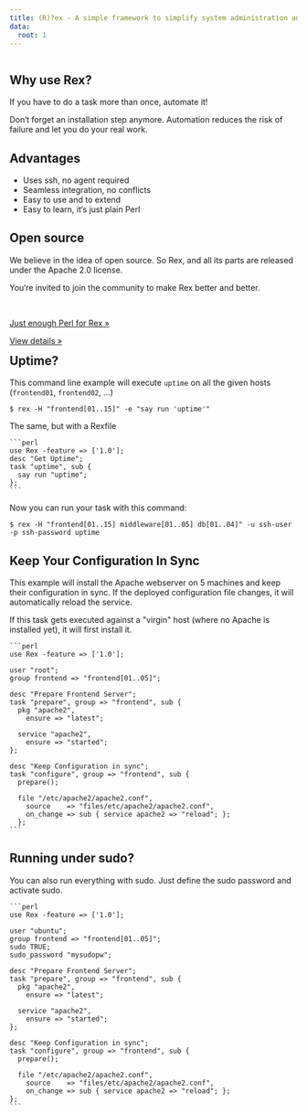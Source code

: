 ```yaml
---
title: (R)?ex - A simple framework to simplify system administration and datacenter automation
data:
  root: 1
---
```

<div style="float: left;">
<div class="row-fluid">
<div class="span4">
<h2>Why use Rex?</h2>
<p>If you have to do a task more than once, automate it!</p>
<p>Don&lsquo;t forget an installation step anymore. Automation reduces the risk of failure and let you do your real work.</p>
</div>
<div class="span4">
<h2>Advantages</h2>
<ul class="no-list">
<li>Uses ssh, no agent required</li>
<li>Seamless integration, no conflicts</li>
<li>Easy to use and to extend</li>
<li>Easy to learn, it&lsquo;s just plain Perl</li>
</ul>
</div>
<div class="span4">
<h2>Open source</h2>
<p>We believe in the idea of open source. So Rex, and all its parts are released under the Apache 2.0 license.</p>
<p>You&lsquo;re invited to join the community to make Rex better and better.</p>
</div>
</div>

<div class="row-fluid">
<div class="span4">&nbsp;</div>
<div class="span4">
<p><a class="btn" href="/docs/guides/just_enough_perl_for_rex.html">Just enough Perl for Rex &raquo;</a></p>
</div>
<div class="span4">
<p><a class="btn" href="/care/help__r__ex.html">View details &raquo;</a></p>
</div>
</div>
</div>

## Uptime?

This command line example will execute <code>uptime</code> on all the given hosts (<code>frontend01</code>, <code>frontend02</code>, ...)

    $ rex -H "frontend[01..15]" -e "say run 'uptime'"

The same, but with a Rexfile

    ```perl
    use Rex -feature => ['1.0'];
    desc "Get Uptime";
    task "uptime", sub {
      say run "uptime";
    };
    ```

Now you can run your task with this command:

    $ rex -H "frontend[01..15] middleware[01..05] db[01..04]" -u ssh-user -p ssh-password uptime

## Keep Your Configuration In Sync

This example will install the Apache webserver on 5 machines and keep their configuration in sync. If the deployed configuration file changes, it will automatically reload the service.

If this task gets executed against a "virgin" host (where no Apache is installed yet), it will first install it.

    ```perl
    use Rex -feature => ['1.0'];
    
    user "root";
    group frontend => "frontend[01..05]";
    
    desc "Prepare Frontend Server";
    task "prepare", group => "frontend", sub {
      pkg "apache2",
        ensure => "latest";
    
      service "apache2",
        ensure => "started";
    };
    
    desc "Keep Configuration in sync";
    task "configure", group => "frontend", sub {
      prepare();
    
      file "/etc/apache2/apache2.conf",
        source    => "files/etc/apache2/apache2.conf",
        on_change => sub { service apache2 => "reload"; };
      };
    ```

## Running under sudo?

You can also run everything with sudo. Just define the sudo password and activate sudo.

    ```perl
    use Rex -feature => ['1.0'];
    
    user "ubuntu";
    group frontend => "frontend[01..05]";
    sudo TRUE;
    sudo_password "mysudopw";
    
    desc "Prepare Frontend Server";
    task "prepare", group => "frontend", sub {
      pkg "apache2",
        ensure => "latest";
    
      service "apache2",
        ensure => "started";
    };
    
    desc "Keep Configuration in sync";
    task "configure", group => "frontend", sub {
      prepare();
    
      file "/etc/apache2/apache2.conf",
        source    => "files/etc/apache2/apache2.conf",
        on_change => sub { service apache2 => "reload"; };
    };
    ```
